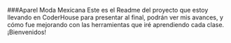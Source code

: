 ###Aparel Moda Mexicana
Este es el Readme del proyecto que estoy llevando
en CoderHouse para presentar al final,
podrán ver mis avances, y cómo fue mejorando
con las herramientas que iré aprendiendo
cada clase.
¡Bienvenidos!